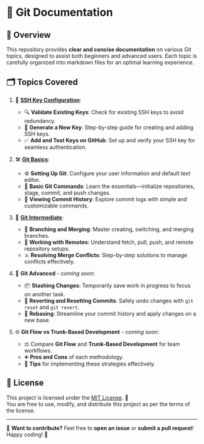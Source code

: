 # 🚀 **Git Documentation**

## 📖 **Overview**
This repository provides **clear and concise documentation** on various Git topics, designed to assist both beginners and advanced users. Each topic is carefully organized into markdown files for an optimal learning experience.

## 🗂️ **Topics Covered**

1. 📁 [**SSH Key Configuration**](ssh-key-configuration.md):
   - 🔍 **Validate Existing Keys**: Check for existing SSH keys to avoid redundancy.
   - 🔑 **Generate a New Key**: Step-by-step guide for creating and adding SSH keys.
   - ✅ **Add and Test Keys on GitHub**: Set up and verify your SSH key for seamless authentication.

2. 🛠️ [**Git Basics**](git-basics.md):
   - ⚙️ **Setting Up Git**: Configure your user information and default text editor.
   - 📌 **Basic Git Commands**: Learn the essentials—initialize repositories, stage, commit, and push changes.
   - 📜 **Viewing Commit History**: Explore commit logs with simple and customizable commands.

3. 🚧 [**Git Intermediate**](git-intermediate.md):
   - 🌿 **Branching and Merging**: Master creating, switching, and merging branches.
   - 🔗 **Working with Remotes**: Understand fetch, pull, push, and remote repository setups.
   - ⚔️ **Resolving Merge Conflicts**: Step-by-step solutions to manage conflicts effectively.

4. 🧠 **Git Advanced** - _coming soon_:
   - 📦 **Stashing Changes**: Temporarily save work in progress to focus on another task.
   - 🔄 **Reverting and Resetting Commits**: Safely undo changes with `git reset` and `git revert`.
   - 🔀 **Rebasing**: Streamline your commit history and apply changes on a new base.

5. 🌐 **Git Flow vs Trunk-Based Development** - _coming soon_:
   - ⚖️ Compare **Git Flow** and **Trunk-Based Development** for team workflows.
   - ➕ **Pros and Cons** of each methodology.
   - 📝 **Tips** for implementing these strategies effectively.

## 📄 **License**

This project is licensed under the [MIT License](LICENSE). 📜  
You are free to use, modify, and distribute this project as per the terms of the license.

---

🤝 **Want to contribute?** Feel free to **open an issue** or **submit a pull request**!  
Happy coding! 🎉
